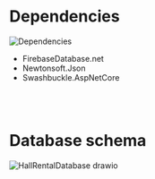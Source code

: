 # Dependencies
![Dependencies](https://github.com/CSharpTeoMan911/HallRentalSystem/assets/87245086/22ed47df-5e08-4aca-a8cd-49068a20db92)
* FirebaseDatabase.net
* Newtonsoft.Json
* Swashbuckle.AspNetCore

<br/>
<br/>

# Database schema
![HallRentalDatabase drawio](https://github.com/CSharpTeoMan911/HallRentalSystem/assets/87245086/1707bf20-7ca6-432f-815b-551cedb128e3)

